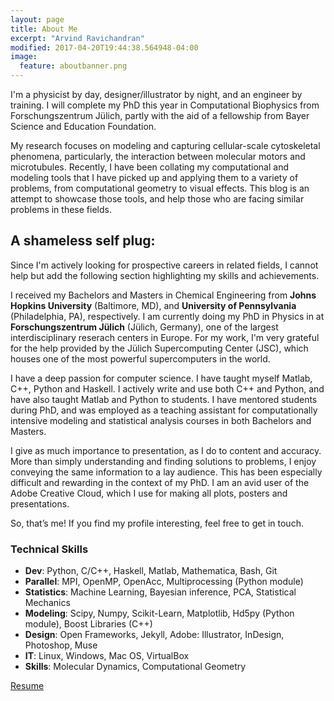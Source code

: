 ```yaml
---
layout: page
title: About Me
excerpt: "Arvind Ravichandran"
modified: 2017-04-20T19:44:38.564948-04:00
image:
  feature: aboutbanner.png
---
```


I'm a physicist by day, designer/illustrator by night, and an engineer by training. I will complete my PhD this year in Computational Biophysics from Forschungszentrum Jülich, partly with the aid of a fellowship from Bayer Science and Education Foundation.

My research focuses on modeling and capturing cellular-scale cytoskeletal phenomena, particularly, the interaction between molecular motors and microtubules. Recently, I have been collating my computational and modeling tools that I have picked up and applying them to a variety of problems, from computational geometry to visual effects. This blog is an attempt to showcase those tools, and help those who are facing similar problems in these fields.

## A shameless self plug:
Since I'm actively looking for prospective careers in related fields, I cannot help but add the following section highlighting my skills and achievements.

I received my Bachelors and Masters in Chemical Engineering from **Johns Hopkins University** (Baltimore, MD), and **University of Pennsylvania** (Philadelphia, PA), respectively. I am currently doing my PhD in Physics in at **Forschungszentrum Jülich** (Jülich, Germany), one of the largest interdisciplinary reserach centers in Europe. For my work, I'm very grateful for the help provided by the Jülich Supercomputing Center (JSC), which houses one of the most powerful supercomputers in the world.    

I have a deep passion for computer science. I have taught myself Matlab, C++, Python and Haskell. I actively write and use both C++ and Python, and have also taught Matlab and Python to students. I have mentored students during PhD, and was employed as a teaching assistant for computationally intensive modeling and statistical analysis courses in both Bachelors and Masters.  

I give as much importance to presentation, as I do to content and accuracy. More than simply understanding and finding solutions to problems, I enjoy conveying the same information to a lay audience. This has been especially difficult and rewarding in the context of my PhD. I am an avid user of the Adobe Creative Cloud, which I use for making all plots, posters and presentations. 

So, that’s me! If you find my profile interesting, feel free to get in touch.

### Technical Skills

* **Dev**: 		Python, C/C++, Haskell, Matlab, Mathematica, Bash, Git
* **Parallel**: 	MPI, OpenMP, OpenAcc, Multiprocessing (Python module)
* **Statistics**: 	Machine Learning, Bayesian inference, PCA, Statistical Mechanics
* **Modeling**: 	Scipy, Numpy, Scikit-Learn, Matplotlib, Hd5py (Python module), Boost Libraries (C++)
* **Design**: 		Open Frameworks, Jekyll, Adobe: Illustrator, InDesign, Photoshop, Muse
* **IT**: 		Linux, Windows, Mac OS, VirtualBox
* **Skills**: 		Molecular Dynamics, Computational Geometry 

<a markdown="0" href="{{ site.url }}/about/ArvindRavichandran.pdf" class="btn">Resume</a>
